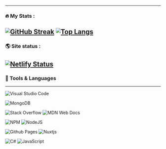 
---
### :fire: My Stats :
  <a href="https://git.io/streak-stats"><img src="https://github-readme-streak-stats-sigma-one.vercel.app?user=bananenman&theme=highcontrast" alt="GitHub Streak" /></a>
  [![Top Langs](https://github-readme-stats.vercel.app/api/top-langs/?username=bananenman)](https://github.com/anuraghazra/github-readme-stats)
---
### 🌎 Site status : 
[![Netlify Status](https://api.netlify.com/api/v1/badges/29c87104-c012-440f-97de-aa17f009928a/deploy-status)](https://app.netlify.com/sites/bananenman/deploys)
---
### 💼 Tools & Languages

---
![Visual Studio Code](https://img.shields.io/badge/Visual%20Studio%20Code-0078d7.svg?style=for-the-badge&logo=visual-studio-code&logoColor=white)

![MongoDB](https://img.shields.io/badge/MongoDB-%234ea94b.svg?style=for-the-badge&logo=mongodb&logoColor=white)

![Stack Overflow](https://img.shields.io/badge/-Stackoverflow-FE7A16?style=for-the-badge&logo=stack-overflow&logoColor=white)
![MDN Web Docs](https://img.shields.io/badge/MDN_Web_Docs-black?style=for-the-badge&logo=mdnwebdocs&logoColor=white)

![NPM](https://img.shields.io/badge/NPM-%23CB3837.svg?style=for-the-badge&logo=npm&logoColor=white)
![NodeJS](https://img.shields.io/badge/node.js-6DA55F?style=for-the-badge&logo=node.js&logoColor=white)

![Github Pages](https://img.shields.io/badge/github%20pages-121013?style=for-the-badge&logo=github&logoColor=white)
![Nuxtjs](https://img.shields.io/badge/Nuxt-002E3B?style=for-the-badge&logo=nuxtdotjs&logoColor=#00DC82)

![C#](https://img.shields.io/badge/c%23-%23239120.svg?style=for-the-badge&logo=csharp&logoColor=white)
![JavaScript](https://img.shields.io/badge/javascript-%23323330.svg?style=for-the-badge&logo=javascript&logoColor=%23F7DF1E)
